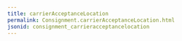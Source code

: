 ```yaml
---
title: carrierAcceptanceLocation
permalink: Consignment.carrierAcceptanceLocation.html
jsonid: consignment_carrieracceptancelocation
---
```

